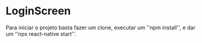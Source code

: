 # LoginScreen

Para iniciar o projeto basta fazer um clone, executar um ''npm install'', e dar um ''npx react-native start''.
